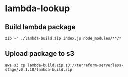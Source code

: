# lambda-lookup

## Build lambda package
`zip -r ./lambda-build.zip index.js node_modules/**/*`

## Upload package to s3
`aws s3 cp lambda-build.zip s3://terraform-serverless-stage/v0.1.10/lambda-build.zip`
